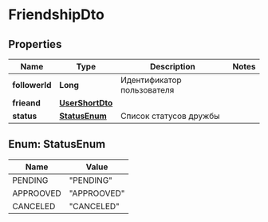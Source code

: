 # FriendshipDto

## Properties
Name | Type | Description | Notes
------------ | ------------- | ------------- | -------------
**followerId** | **Long** | Идентификатор пользователя | 
**frieand** | [**UserShortDto**](UserShortDto.md) |  | 
**status** | [**StatusEnum**](#StatusEnum) | Список статусов дружбы | 

<a name="StatusEnum"></a>
## Enum: StatusEnum
Name | Value
---- | -----
PENDING | &quot;PENDING&quot;
APPROOVED | &quot;APPROOVED&quot;
CANCELED | &quot;CANCELED&quot;
